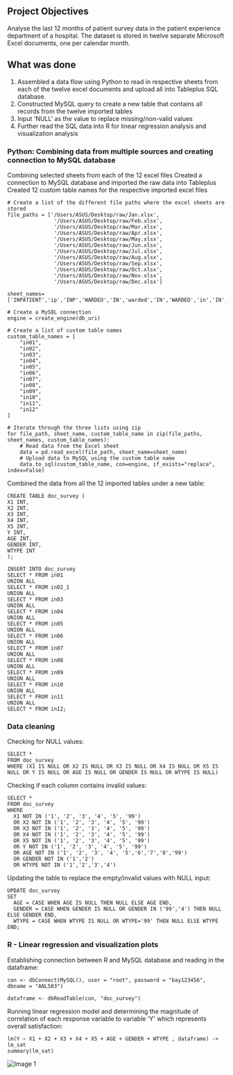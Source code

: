 ## Project Objectives
Analyse the last 12 months of patient survey data in the patient experience department of a hospital. The dataset is stored in twelve separate Microsoft Excel documents, one per calendar month. 

## What was done
1) Assembled a data flow using Python to read in respective sheets from each of the twelve excel documents and upload all into Tableplus SQL database.
2) Constructed MySQL query to create a new table that contains all records from the twelve imported tables
3) Input 'NULL' as the value to replace missing/non-valid values
4) Further read the SQL data into R for linear regression analysis and visualization analysis


### Python: Combining data from multiple sources and creating connection to MySQL database

Combining selected sheets from each of the 12 excel files 
Created a connection to MySQL database and imported the raw data into Tableplus
Created 12 custom table names for the respective imported excel files
```
# Create a list of the different file paths where the excel sheets are stored
file_paths = ['/Users/ASUS/Desktop/raw/Jan.xlsx',
               '/Users/ASUS/Desktop/raw/Feb.xlsx',
               '/Users/ASUS/Desktop/raw/Mar.xlsx',
               '/Users/ASUS/Desktop/raw/Apr.xlsx',
               '/Users/ASUS/Desktop/raw/May.xlsx',
               '/Users/ASUS/Desktop/raw/Jun.xlsx',
               '/Users/ASUS/Desktop/raw/Jul.xlsx',
               '/Users/ASUS/Desktop/raw/Aug.xlsx',
               '/Users/ASUS/Desktop/raw/Sep.xlsx',
               '/Users/ASUS/Desktop/raw/Oct.xlsx',
               '/Users/ASUS/Desktop/raw/Nov.xlsx',
               '/Users/ASUS/Desktop/raw/Dec.xlsx']

sheet_names=['INPATIENT','ip','INP','WARDED','IN','warded','IN','WARDED','in','IN','InP','Inpatient']

# Create a MySQL connection
engine = create_engine(db_uri)

# Create a list of custom table names
custom_table_names = [
    "in01",
    "in02",
    "in03",
    "in04",
    "in05",
    "in06",
    "in07",
    "in08",
    "in09",
    "in10",
    "in11",
    "in12"
]

# Iterate through the three lists using zip
for file_path, sheet_name, custom_table_name in zip(file_paths, sheet_names, custom_table_names):
    # Read data from the Excel sheet
    data = pd.read_excel(file_path, sheet_name=sheet_name) 
    # Upload data to MySQL using the custom table name
    data.to_sql(custom_table_name, con=engine, if_exists="replace", index=False)
```

Combined the data from all the 12 imported tables under a new table:
```
CREATE TABLE doc_survey (
X1 INT,
X2 INT,
X3 INT,
X4 INT,
X5 INT,
Y INT,
AGE INT,
GENDER INT,
WTYPE INT
);

INSERT INTO doc_survey
SELECT * FROM in01
UNION ALL
SELECT * FROM in02_1
UNION ALL
SELECT * FROM in03
UNION ALL
SELECT * FROM in04
UNION ALL
SELECT * FROM in05
UNION ALL
SELECT * FROM in06
UNION ALL
SELECT * FROM in07
UNION ALL
SELECT * FROM in08
UNION ALL
SELECT * FROM in09
UNION ALL
SELECT * FROM in10
UNION ALL
SELECT * FROM in11
UNION ALL
SELECT * FROM in12;
```
### Data cleaning

Checking for NULL values:
```
SELECT *
FROM doc_survey
WHERE (X1 IS NULL OR X2 IS NULL OR X3 IS NULL OR X4 IS NULL OR X5 IS NULL OR Y IS NULL OR AGE IS NULL OR GENDER IS NULL OR WTYPE IS NULL)
```

Checking if each column contains invalid values:
```
SELECT *
FROM doc_survey
WHERE
  X1 NOT IN ('1', '2', '3', '4', '5', '99')
  OR X2 NOT IN ('1', '2', '3', '4', '5', '99')
  OR X3 NOT IN ('1', '2', '3', '4', '5', '99')
  OR X4 NOT IN ('1', '2', '3', '4', '5', '99')
  OR X5 NOT IN ('1', '2', '3', '4', '5', '99')
  OR Y NOT IN ('1', '2', '3', '4', '5', '99')
  OR AGE NOT IN ('1', '2', '3', '4', '5','6','7','8','99')
  OR GENDER NOT IN ('1','2')
  OR WTYPE NOT IN ('1','2','3','4')
```

Updating the table to replace the empty/invalid values with NULL input:
```
UPDATE doc_survey
SET
  AGE = CASE WHEN AGE IS NULL THEN NULL ELSE AGE END,
  GENDER = CASE WHEN GENDER IS NULL OR GENDER IN ('99','4') THEN NULL ELSE GENDER END,
  WTYPE = CASE WHEN WTYPE IS NULL OR WTYPE='99' THEN NULL ELSE WTYPE END;
```

### R - Linear regression and visualization plots

Establishing connection between R and MySQL database and reading in the dataframe:
```
con <- dbConnect(MySQL(), user = "root", password = "bay123456", dbname = "ANL503")

dataframe <- dbReadTable(con, "doc_survey")
```

Running linear regression model and determining the magnitude of correlation of each response variable to variable 'Y' which represents overall satisfaction:
```
lm(Y ~ X1 + X2 + X3 + X4 + X5 + AGE + GENDER + WTYPE , dataframe) -> lm_sat
summary(lm_sat)
```
![Image 1](https://github.com/bayyangjie/Data-Wrangling/blob/main/Images/regression.png?raw=true)







